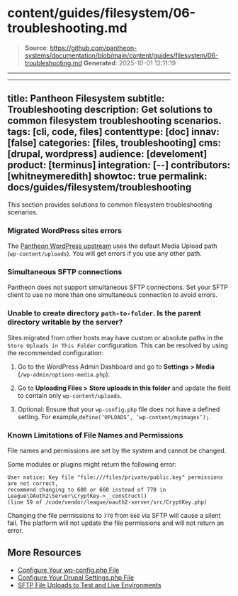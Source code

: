 # content/guides/filesystem/06-troubleshooting.md

> **Source**: https://github.com/pantheon-systems/documentation/blob/main/content/guides/filesystem/06-troubleshooting.md
> **Generated**: 2025-10-01 12:11:19

---

---
title: Pantheon Filesystem
subtitle: Troubleshooting
description: Get solutions to common filesystem troubleshooting scenarios.
tags: [cli, code, files]
contenttype: [doc]
innav: [false]
categories: [files, troubleshooting]
cms: [drupal, wordpress]
audience: [develoment]
product: [terminus]
integration: [--]
contributors: [whitneymeredith]
showtoc: true
permalink: docs/guides/filesystem/troubleshooting
---

This section provides solutions to common filesystem troubleshooting scenarios.


### Migrated WordPress sites errors

The [Pantheon WordPress upstream](https://github.com/pantheon-systems/WordPress) uses the default Media Upload path (`wp-content/uploads`). You will get errors if you use any other path.

### Simultaneous SFTP connections

Pantheon does not support simultaneous SFTP connections. Set your SFTP client to use no more than one simultaneous connection to avoid errors.

### Unable to create directory `path-to-folder`. Is the parent directory writable by the server?

Sites migrated from other hosts may have custom or absolute paths in the `Store Uploads in This Folder` configuration. This can be resolved by using the recommended configuration:

1. Go to the WordPress Admin Dashboard and go to **Settings > Media** (`/wp-admin/options-media.php`).

1. Go to **Uploading Files > Store uploads in this folder** and update the field to contain only `wp-content/uploads`.

1. Optional: Ensure that your `wp-config.php` file does not have a defined setting. For example,`define(‘UPLOADS’, ‘wp-content/myimages’);`.

### Known Limitations of File Names and Permissions

File names and permissions are set by the system and cannot be changed.

Some modules or plugins might return the following error:

```none
User notice: Key file "file:///files/private/public.key" permissions are not correct,
recommend changing to 600 or 660 instead of 770 in League\OAuth2\Server\CryptKey->__construct()
(line 59 of /code/vendor/league/oauth2-server/src/CryptKey.php)
```

Changing the file permissions to `770` from `660` via SFTP will cause a silent fail. The platform will not update the file permissions and will not return an error.

## More Resources

- [Configure Your wp-config.php File](/guides/php/wp-config-php)
- [Configure Your Drupal Settings.php File](/guides/php/settings-php)
- [SFTP File Uploads to Test and Live Environments](/guides/sftp/sftp-connection-info)